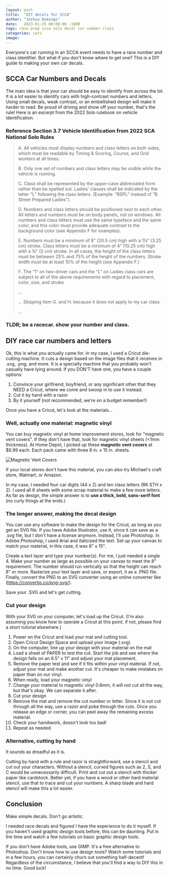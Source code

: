 ```yaml
---
layout: post
title:  "DIY decals for SCCA"
author: "Joshua Domingo"
date:   2023-01-25 00:00:00 -1000
tags: race prep scca solo decal car number class  
categories: cars
image: 
---
```



Everyone's car running in an SCCA event needs to have a race number and class identifier. But what if you don't know where to get one? This is a DIY guide to making your own car decals.

## SCCA Car Numbers and Decals

The main idea is that your car should be easy to identify from across the lot. It is a lot easier to identify cars with high-contrast numbers and letters. Using small decals, weak contrast, or an embellished design will make it harder to read. Be proud of driving and show off your number, that's the rule! Here is an excerpt from the 2022 Solo rulebook on vehicle identification.

### Reference Section 3.7 Vehicle Identification from 2022 SCA National Solo Rules

> 
> A. All vehicles must display numbers and class letters on both sides, which must be readable by Timing & Scoring, Course, and Grid workers at all times. 
>
> B. Only one set of numbers and class letters may be visible while the vehicle is running. 
>
> C. Class shall be represented by the upper-case abbreviated form rather than be spelled out. Ladies’ classes shall be indicated by the letter “L” following the class letters. (Example: “BSPL” instead of “B Street Prepared Ladies”). 
>
> D. Numbers and class letters should be positioned next to each other. All letters and numbers must be on body panels, not on windows. All numbers and class letters must use the same typeface and the same color, and this color must provide adequate contrast to the background color (see Appendix F for examples). 
>
> E. Numbers must be a minimum of 8” (20.5 cm) high with a 1¼” (3.25 cm) stroke. Class letters must be a minimum of 4” (10.25 cm) high with a ¾” (2 cm) stroke. In all cases, the height of the class letters must be between 25% and 75% of the height of the numbers. Stroke width must be at least 10% of the height (see Appendix F.) 
>
> F. The “1” on two-driver cars and the “L” on Ladies class cars are subject to all of the above requirements with regard to placement, color, size, and stroke
>
> ...
>
> ... Skipping item G. and H. because it does not apply to my car class.
>
> ...

### TLDR; be a racecar. show your number and class.

## DIY race car numbers and letters

Ok, this is what you actually came for.
In my case, I used a Cricut die-cutting machine. It cuts a design based on the image files that it receives in .svg, .png, and more. It is a specialty machine that you probably won't casually have lying around. If you DON'T have one, you have a couple options:
1. Convince your girlfriend, boyfriend, or any significant other that they NEED a Cricut, where we come and swoop in to use it instead.
2. Cut it by hand with a razor
3. By it yourself (not recommended, we're on a budget remember!) 

Once you have a Cricut, let's look at the materials...

### Well, actually one material: magnetic vinyl

You can buy magnetic vinyl at home improvement stores, look for "magnetic vent covers". If they don't have that, look for magnetic vinyl sheets (<1mm thickness). At Home Depot, I picked up these **magnetic vent covers** at $8.99 each. Each pack came with three 8 in. x 15 in. sheets.

![Magnetic Vent Covers]()

If your local stores don't have this material, you can also try Michael's craft store, Walmart, or Amazon.

In my case, I needed four car digits (44 x 2) and ten class letters (RK STH x 2). I used all 6 sheets with some scrap material to make a few more letters. As far as design, the simple answer is to **use a thick, bold, sans-serif font** (no curly things at the ends.)

### The longer answer, making the decal design

You can use any software to make the design for the Cricut, as long as you get an SVG file. If you have Adobe Illustrator, use it, since it can save as a .svg file, but I don't have a license anymore. Instead, I'll use Photoshop. In Adobe Photoshop, I used Arial and italicized the text. Set up your canvas to match your material, in this case, it was 8" x 15".

Create a text layer and type your number(s). For me, I just needed a single 4. Make your number as large as possible on your canvas to meet the 8" requirement. The number should run vertically so that the height can reach 8" or more. Rasterize your text layer and save, or export, it as a .PNG file. Finally, convert the PNG to an SVG converter using an online converter like (https://convertio.co/png-svg/). 

Save your .SVG and let's get cutting.

### Cut your design

With your SVG on your computer, let's load up the Cricut. (I'm also assuming you know how to operate a Cricut at this point, if not, please find a short tutorial elsewhere.)

1. Power on the Cricut and load your mat and cutting tool.
2. Open Cricut Design Space and upload your image (.svg)
3. On the computer, line up your design with your material on the mat
4. Load a sheet of PAPER to test the cut. Start the job and see where the design falls on an 8.5" x 11" and adjust your mat placement.
5. Remove the paper test and see if it fits within your vinyl material. If not, adjust your mat and make another cut. It's cheaper to make mistakes on paper than on our vinyl.
6. When ready, load your magnetic vinyl
7. Change your material to magnetic vinyl 0.6mm, it will not cut all the way, but that's okay. We can separate it after.
8. Cut your design
9. Remove the mat and remove the cut number or letter. Since it is not cut through all the way, use a razor and poke through the cuts. Once you release an edge or corner, you can peel away the remaining excess material.
10. Check your handiwork, doesn't look too bad!
11. Repeat as needed

### Alternative, cutting by hand

It sounds as dreadful as it is. 

Cutting by hand with a rule and razor is straightforward, use a stencil and cut out your characters. Without a stencil, curved figures such as 2, S, and C would be unnecessarily difficult. Print and cut out a stencil with thicker paper like cardstock. Better yet, if you have a wood or other hard material stencil, use that to trace and cut your numbers. A sharp blade and hard stencil will make this a lot easier.

## Conclusion

Make simple decals. Don't go artistic.

I needed race decals and figured I have the experience to do it myself. If you haven't used graphic design tools before, this can be daunting. Put in the time and watch a few tutorials on basic graphic design tools. 

If you don't have Adobe tools, use GIMP. It's a free alternative to Photoshop. Don't know how to use design tools? Watch some tutorials and in a few hours, you can certainly churn out something half-decent! Regardless of the circumstance, I believe that you'll find a way to DIY this in no time. Good luck! 
